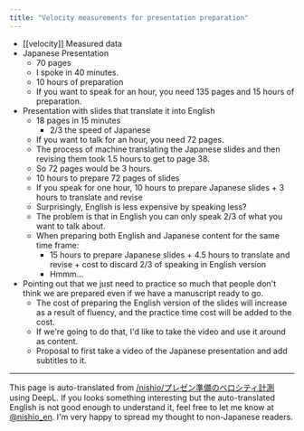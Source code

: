```yaml
---
title: "Velocity measurements for presentation preparation"
---
```


- [[velocity]] Measured data
- Japanese Presentation
    - 70 pages
    - I spoke in 40 minutes.
    - 10 hours of preparation
    - If you want to speak for an hour, you need 135 pages and 15 hours of preparation.
- Presentation with slides that translate it into English
    - 18 pages in 15 minutes
        - 2/3 the speed of Japanese
    - If you want to talk for an hour, you need 72 pages.
    - The process of machine translating the Japanese slides and then revising them took 1.5 hours to get to page 38.
    - So 72 pages would be 3 hours.
    - 10 hours to prepare 72 pages of slides
    - If you speak for one hour, 10 hours to prepare Japanese slides + 3 hours to translate and revise
    - Surprisingly, English is less expensive by speaking less?
    - The problem is that in English you can only speak 2/3 of what you want to talk about.
    - When preparing both English and Japanese content for the same time frame:
        - 15 hours to prepare Japanese slides + 4.5 hours to translate and revise + cost to discard 2/3 of speaking in English version
        - Hmmm...
- Pointing out that we just need to practice so much that people don't think we are prepared even if we have a manuscript ready to go.
    - The cost of preparing the English version of the slides will increase as a result of fluency, and the practice time cost will be added to the cost.
    - If we're going to do that, I'd like to take the video and use it around as content.
    - Proposal to first take a video of the Japanese presentation and add subtitles to it.

---
This page is auto-translated from [/nishio/プレゼン準備のベロシティ計測](https://scrapbox.io/nishio/プレゼン準備のベロシティ計測) using DeepL. If you looks something interesting but the auto-translated English is not good enough to understand it, feel free to let me know at [@nishio_en](https://twitter.com/nishio_en). I'm very happy to spread my thought to non-Japanese readers.